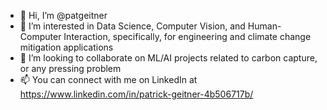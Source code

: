 - 👋 Hi, I’m @patgeitner
- 👀 I’m interested in Data Science, Computer Vision, and Human-Computer Interaction, specifically, for engineering and climate change mitigation applications
- 💞️ I’m looking to collaborate on ML/AI projects related to carbon capture, or any pressing problem
- 📫 You can connect with me on LinkedIn at https://www.linkedin.com/in/patrick-geitner-4b506717b/

<!---
patgeitner/patgeitner is a ✨ special ✨ repository because its `README.md` (this file) appears on your GitHub profile.
You can click the Preview link to take a look at your changes.
--->
